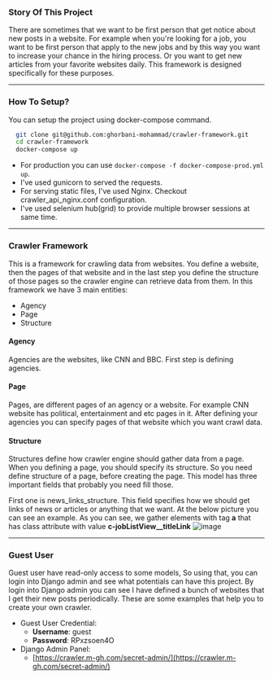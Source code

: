 ### Story Of This Project
There are sometimes that we want to be first person that get notice about new posts in a website. For example when you're looking for a job, you want to be first person that apply to the new jobs and by this way you want to increase your chance in the hiring process. Or you want to get new articles from your favorite websites daily. This framework is designed specifically for these purposes.

---
### How To Setup?
You can setup the project using docker-compose command.
```bash
  git clone git@github.com:ghorbani-mohammad/crawler-framework.git
  cd crawler-framework
  docker-compose up
```
- For production you can use ```docker-compose -f docker-compose-prod.yml up```. 
- I've used gunicorn to served the requests.
- For serving static files, I've used Nginx. Checkout crawler_api_nginx.conf configuration.
- I've used selenium hub(grid) to provide multiple browser sessions at same time.

---
### Crawler Framework
This is a framework for crawling data from websites. You define a website, then the pages of that website and in the last step you define the structure of those pages so the crawler engine can retrieve data from them. In this framework we have 3 main entities:
  - Agency
  - Page
  - Structure
#### Agency
Agencies are the websites, like CNN and BBC. First step is defining agencies.

#### Page
Pages, are different pages of an agency or a website. For example CNN website has political, entertainment and etc pages in it. After defining your agencies you can specify pages of that website which you want crawl data.

#### Structure
Structures define how crawler engine should gather data from a page. When you defining a page, you should specify its structure.
So you need define structure of a page, before creating the page. This model has three important fields that probably you need fill those.

First one is news_links_structure. This field specifies how we should get links of news or articles or anything that we want. At the below picture you can see an example. As you can see, we gather elements with tag **a** that has class attribute with value **c-jobListView__titleLink**
![image](https://user-images.githubusercontent.com/12118217/186157990-260c1c86-0ebf-4859-8d32-018d1551f028.png)

---
### Guest User
Guest user have read-only access to some models, So using that, you can login into Django admin and 
see what potentials can have this project. By login into Django admin you can see I have defined a bunch
of websites that I get their new posts periodically. These are some examples that help you to create your
own crawler.

- Guest User Credential:
  * **Username**: guest
  * **Password**: RPxzsoen4O
- Django Admin Panel:
  * [https://crawler.m-gh.com/secret-admin/](https://crawler.m-gh.com/secret-admin/)


